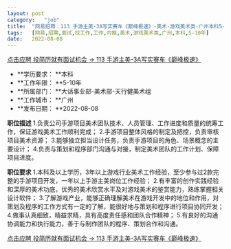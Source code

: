 ```yaml
---
layout:	post
category:	"job"
title:	"网易招聘：113 手游主美-3A写实赛车《巅峰极速》-美术-游戏美术类-广州本科5-10年"
tags:	[网易,招聘,面试,找工作,工作,内推,美术,游戏美术类,广州,本科,5-10年]
date:	2022-08-08
---
```


[点击应聘 投简历就有面试机会 -> 113 手游主美-3A写实赛车《巅峰极速》](http://mobile.bole.netease.com/bole/boleDetail?id=32317&employeeId=346f03c3cda5f04c&key=all)



- **学历要求： **本科
- **工作年限： **5-10年
- **所属部门： **大话事业部-美术部-天行健美术组
- **工作城市： **广州
- **发布日期： **2022-08-08



**职位描述**
1.负责公司手游项目美术团队技术、人员管理、工作进度和质量的统筹工作，保证游戏美术工作顺利完成；
2.手游项目整体风格的制定及把控，负责审核项目美术资源；
3.能够独立担当设计任务，负责手游项目的角色、场景概念的主要设计；
4.负责与策划和程序部门沟通与对接，制定美术团队的工作计划、保障项目进度。



**职位要求**
1.本科及以上学历，3年以上游戏行业美术工作经验，至少参与过2款完整的手游项目开发，一年以上手游主美岗位工作经验；
2.有丰富的创作实践经验和深厚的美术功底，优秀的美术欣赏水平及对游戏美术的鉴赏能力，熟练掌握相关设计软件；
3.了解游戏产业，能够正确理解美术在游戏开发中的地位和作用，对策划及程序的工作方式有一定的了解，能很好地与策划和程序进行项目协同开发；
4.做事认真细致，精益求精，具有高度责任感和团队合作精神；
5.有良好的沟通协调能力和执行能力，善于与制作团队的程序、策划合作和沟通。



[点击应聘 投简历就有面试机会 -> 113 手游主美-3A写实赛车《巅峰极速》](http://mobile.bole.netease.com/bole/boleDetail?id=32317&employeeId=346f03c3cda5f04c&key=all)